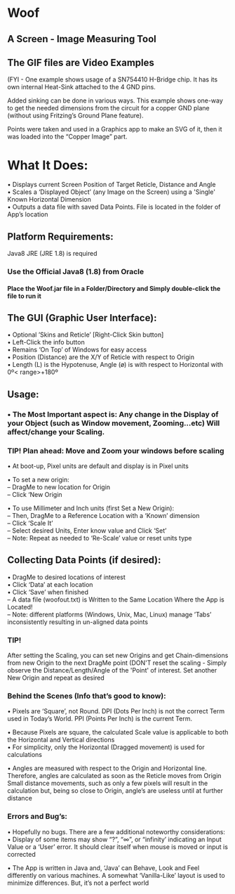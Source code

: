 # Woof
## A Screen - Image Measuring Tool

## The GIF files are Video Examples
(FYI - One example shows usage of a SN754410 H-Bridge chip. It has its own internal Heat-Sink attached to the 4 GND pins.

Added sinking can be done in various ways. This example shows one-way to get the needed dimensions from the circuit for a copper GND plane (without using Fritzing’s Ground Plane feature).

Points were taken and used in a Graphics app to make an SVG of it, then it was loaded into the “Copper Image” part.

# What It Does:

• Displays current Screen Position of Target Reticle, Distance and Angle  
• Scales a ‘Displayed Object’ (any Image on the Screen) using a 'Single' Known Horizontal Dimension  
• Outputs a data file with saved Data Points. File is located in the folder of App’s location  

## Platform Requirements:
Java8 JRE (JRE 1.8) is required

### Use the Official Java8 (1.8) from Oracle

#### Place the Woof.jar file in a Folder/Directory and Simply double-click the file to run it

## The GUI (Graphic User Interface):
• Optional ’Skins and Reticle’ [Right-Click Skin button]  
• Left-Click the info button  
• Remains ‘On Top’ of Windows for easy access  
• Position (Distance) are the X/Y of Reticle with respect to Origin  
• Length (L) is the Hypotenuse, Angle (ø) is with respect to Horizontal with 0º< range>+180º  

## Usage:
### • The Most Important aspect is: Any change in the Display of your Object (such as Window movement, Zooming…etc) Will affect/change your Scaling.
### TIP! Plan ahead: Move and Zoom your windows before scaling
• At boot-up, Pixel units are default and display is in Pixel units

• To set a new origin:  
  – DragMe to new location for Origin  
  – Click ‘New Origin  

• To use Millimeter and Inch units (first Set a New Origin):  
  – Then, DragMe to a Reference Location with a ‘Known’ dimension  
  – Click ‘Scale It’  
  – Select desired Units, Enter know value and Click ‘Set’  
  – Note: Repeat as needed to ‘Re-Scale’ value or reset units type  

## Collecting Data Points (if desired):  
• DragMe to desired locations of interest  
• Click ‘Data’ at each location  
• Click ‘Save’ when finished  
  – A data file (woofout.txt) is Written to the Same Location Where the App is Located!  
  – Note: different platforms (Windows, Unix, Mac, Linux) manage ’Tabs’ inconsistently resulting in un-aligned data points  

### TIP! 
After setting the Scaling, you can set new Origins and get Chain-dimensions from new Origin to the next DragMe point (DON'T reset the scaling - Simply observe the Distance/Length/Angle of the 'Point' of interest. Set another New Origin and repeat as desired

### Behind the Scenes (Info that’s good to know):
• Pixels are ‘Square’, not Round. DPI (Dots Per Inch) is not the correct Term used in Today’s World. PPI (Points Per Inch) is the current Term.

• Because Pixels are square, the calculated Scale value is applicable to both the Horizontal and Vertical directions  
• For simplicity, only the Horizontal (Dragged movement) is used for calculations  

• Angles are measured with respect to the Origin and Horizontal line. Therefore, angles are calculated as soon as the Reticle moves from Origin  
Small distance movements, such as only a few pixels will result in the calculation but, being so close to Origin, angle’s are useless until at further distance

### Errors and Bug’s:

• Hopefully no bugs. There are a few additional noteworthy considerations:  
• Display of some items may show “?”, “∞”, or “infinity’ indicating an Input Value or a ‘User’ error. It should clear itself when mouse is moved or input is corrected  

• The App is written in Java and, ‘Java’ can Behave, Look and Feel differently on various machines. A somewhat ‘Vanilla-Like’ layout is used to minimize differences. But, it’s not a perfect world  
